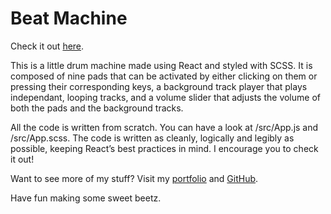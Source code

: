 # Beat Machine

Check it out [here](https://mackenziewritescode.github.io/drum-machine/).

This is a little drum machine made using React and styled with SCSS. It is composed of nine pads that can be activated by either clicking on them or pressing their corresponding keys, a background track player that plays independant, looping tracks, and a volume slider that adjusts the volume of both the pads and the background tracks.

All the code is written from scratch. You can have a look at /src/App.js and /src/App.scss. The code is written as cleanly, logically and legibly as possible, keeping React’s best practices in mind. I encourage you to check it out!

Want to see more of my stuff? Visit my [portfolio](http://www.sunkenworld.com/about/) and [GitHub](https://github.com/mackenziewritescode).

Have fun making some sweet beetz.
